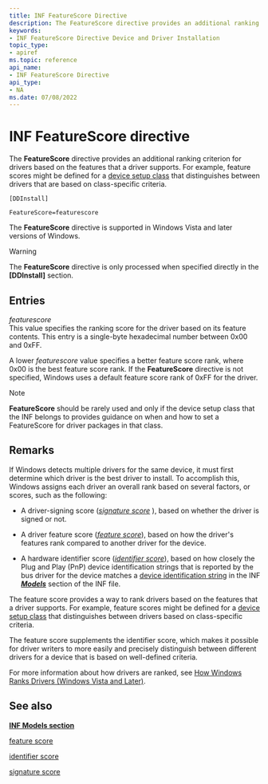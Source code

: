 ```yaml
---
title: INF FeatureScore Directive
description: The FeatureScore directive provides an additional ranking criterion for drivers based on the features that a driver supports.
keywords:
- INF FeatureScore Directive Device and Driver Installation
topic_type:
- apiref
ms.topic: reference
api_name:
- INF FeatureScore Directive
api_type:
- NA
ms.date: 07/08/2022
---
```


# INF FeatureScore directive

The **FeatureScore** directive provides an additional ranking criterion for drivers based on the features that a driver supports. For example, feature scores might be defined for a [device setup class](./overview-of-device-setup-classes.md) that distinguishes between drivers that are based on class-specific criteria.

```inf
[DDInstall]
  
FeatureScore=featurescore
```

The **FeatureScore** directive is supported in Windows Vista and later versions of Windows.

> [!WARNING]
> The **FeatureScore** directive is only processed when specified directly in the **[DDInstall]** section.

## Entries

*featurescore*  
This value specifies the ranking score for the driver based on its feature contents. This entry is a single-byte hexadecimal number between 0x00 and 0xFF.

A lower *featurescore* value specifies a better feature score rank, where 0x00 is the best feature score rank. If the **FeatureScore** directive is not specified, Windows uses a default feature score rank of 0xFF for the driver.

> [!NOTE]
> **FeatureScore** should be rarely used and only if the device setup class that the INF belongs to provides guidance on when and how to set a FeatureScore for driver packages in that class.

## Remarks

If Windows detects multiple drivers for the same device, it must first determine which driver is the best driver to install. To accomplish this, Windows assigns each driver an overall rank based on several factors, or scores, such as the following:

- A driver-signing score ([*signature score*](signature-score--windows-vista-and-later-.md) ), based on whether the driver is signed or not.

- A driver feature score ([*feature score*](feature-score--windows-vista-and-later-.md)), based on how the driver's features rank compared to another driver for the device.

- A hardware identifier score ([*identifier score*](identifier-score--windows-vista-and-later-.md)), based on how closely the Plug and Play (PnP) device identification strings that is reported by the bus driver for the device matches a [device identification string](device-identification-strings.md) in the INF [***Models***](inf-models-section.md) section of the INF file.

The feature score provides a way to rank drivers based on the features that a driver supports. For example, feature scores might be defined for a [device setup class](./overview-of-device-setup-classes.md) that distinguishes between drivers based on class-specific criteria.

The feature score supplements the identifier score, which makes it possible for driver writers to more easily and precisely distinguish between different drivers for a device that is based on well-defined criteria.

For more information about how drivers are ranked, see [How Windows Ranks Drivers (Windows Vista and Later)](how-setup-ranks-drivers--windows-vista-and-later-.md).

## See also

[**INF Models section**](inf-models-section.md)

[feature score](feature-score--windows-vista-and-later-.md)

[identifier score](identifier-score--windows-vista-and-later-.md)

[signature score](signature-score--windows-vista-and-later-.md)
